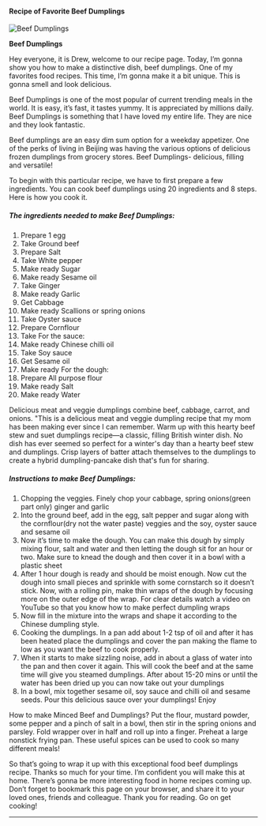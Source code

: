             

#### Recipe of Favorite Beef Dumplings

![Beef Dumplings](https://img-global.cpcdn.com/recipes/230de37b78a662c7/751x532cq70/beef-dumplings-recipe-main-photo.jpg)

**Beef Dumplings**

Hey everyone, it is Drew, welcome to our recipe page. Today, I’m gonna show you how to make a distinctive dish, beef dumplings. One of my favorites food recipes. This time, I’m gonna make it a bit unique. This is gonna smell and look delicious.

Beef Dumplings is one of the most popular of current trending meals in the world. It is easy, it’s fast, it tastes yummy. It is appreciated by millions daily. Beef Dumplings is something that I have loved my entire life. They are nice and they look fantastic.

Beef dumplings are an easy dim sum option for a weekday appetizer. One of the perks of living in Beijing was having the various options of delicious frozen dumplings from grocery stores. Beef Dumplings- delicious, filling and versatile!

To begin with this particular recipe, we have to first prepare a few ingredients. You can cook beef dumplings using 20 ingredients and 8 steps. Here is how you cook it.

##### The ingredients needed to make Beef Dumplings:

1.  Prepare 1 egg
2.  Take Ground beef
3.  Prepare Salt
4.  Take White pepper
5.  Make ready Sugar
6.  Make ready Sesame oil
7.  Take Ginger
8.  Make ready Garlic
9.  Get Cabbage
10.  Make ready Scallions or spring onions
11.  Take Oyster sauce
12.  Prepare Cornflour
13.  Take For the sauce:
14.  Make ready Chinese chilli oil
15.  Take Soy sauce
16.  Get Sesame oil
17.  Make ready For the dough:
18.  Prepare All purpose flour
19.  Make ready Salt
20.  Make ready Water

Delicious meat and veggie dumplings combine beef, cabbage, carrot, and onions. "This is a delicious meat and veggie dumpling recipe that my mom has been making ever since I can remember. Warm up with this hearty beef stew and suet dumplings recipe—a classic, filling British winter dish. No dish has ever seemed so perfect for a winter's day than a hearty beef stew and dumplings. Crisp layers of batter attach themselves to the dumplings to create a hybrid dumpling-pancake dish that's fun for sharing.

##### Instructions to make Beef Dumplings:

1.  Chopping the veggies. Finely chop your cabbage, spring onions(green part only) ginger and garlic
2.  Into the ground beef, add in the egg, salt pepper and sugar along with the cornflour(dry not the water paste) veggies and the soy, oyster sauce and sesame oil
3.  Now it’s time to make the dough. You can make this dough by simply mixing flour, salt and water and then letting the dough sit for an hour or two. Make sure to knead the dough and then cover it in a bowl with a plastic sheet
4.  After 1 hour dough is ready and should be moist enough. Now cut the dough into small pieces and sprinkle with some cornstarch so it doesn’t stick. Now, with a rolling pin, make thin wraps of the dough by focusing more on the outer edge of the wrap. For clear details watch a video on YouTube so that you know how to make perfect dumpling wraps
5.  Now fill in the mixture into the wraps and shape it according to the Chinese dumpling style.
6.  Cooking the dumplings. In a pan add about 1-2 tsp of oil and after it has been heated place the dumplings and cover the pan making the flame to low as you want the beef to cook properly.
7.  When it starts to make sizzling noise, add in about a glass of water into the pan and then cover it again. This will cook the beef and at the same time will give you steamed dumplings. After about 15-20 mins or until the water has been dried up you can now take out your dumplings
8.  In a bowl, mix together sesame oil, soy sauce and chilli oil and sesame seeds. Pour this delicious sauce over your dumplings! Enjoy

How to make Minced Beef and Dumplings? Put the flour, mustard powder, some pepper and a pinch of salt in a bowl, then stir in the spring onions and parsley. Fold wrapper over in half and roll up into a finger. Preheat a large nonstick frying pan. These useful spices can be used to cook so many different meals!

So that’s going to wrap it up with this exceptional food beef dumplings recipe. Thanks so much for your time. I’m confident you will make this at home. There’s gonna be more interesting food in home recipes coming up. Don’t forget to bookmark this page on your browser, and share it to your loved ones, friends and colleague. Thank you for reading. Go on get cooking!

* * *